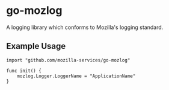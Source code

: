 # go-mozlog
A logging library which conforms to Mozilla's logging standard.

## Example Usage
```
import "github.com/mozilla-services/go-mozlog"

func init() {
    mozlog.Logger.LoggerName = "ApplicationName"
}
```
